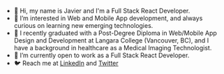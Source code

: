 - :vulcan_salute: Hi, my name is Javier and I'm a Full Stack React Developer.
- :dna: I’m interested in Web and Mobile App development, and always curious on learning new emerging technologies.
- :rocket: I recently graduated with a Post-Degree Diploma in Web/Mobile App Design and Development at Langara College (Vancouver, BC), and I have a background in healthcare as a Medical Imaging Technologist.
- :busts_in_silhouette:	I’m currently open to work as a Full Stack React Developer.
- :bird: Reach me at [LinkedIn](https://www.linkedin.com/in/javiergongora/) and [Twitter](https://twitter.com/javigong)

<!---
javigong/javigong is a ✨ special ✨ repository because its `README.md` (this file) appears on your GitHub profile.
You can click the Preview link to take a look at your changes.
--->
